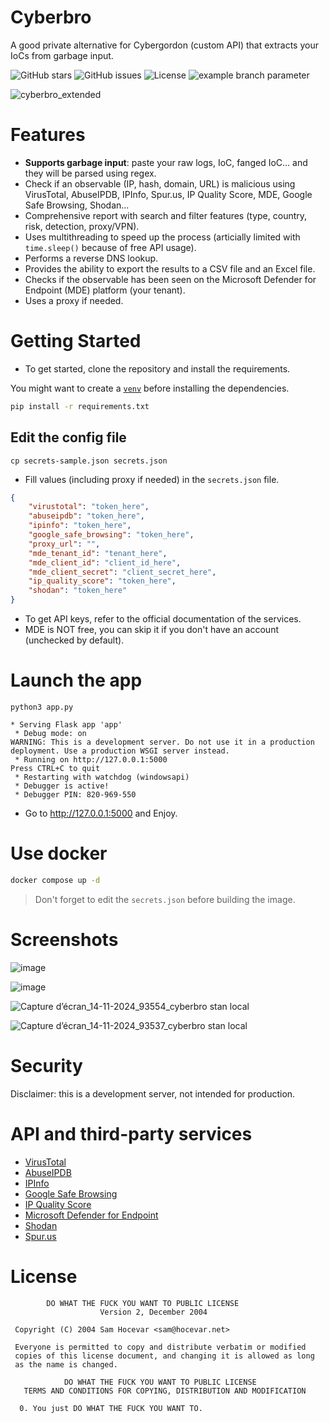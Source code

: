 # Cyberbro

A good private alternative for Cybergordon (custom API) that extracts your IoCs from garbage input.

![GitHub stars](https://img.shields.io/github/stars/stanfrbd/cyberbro?style=social)
![GitHub issues](https://img.shields.io/github/issues/stanfrbd/cyberbro)
![License](https://img.shields.io/github/license/stanfrbd/cyberbro)
![example branch parameter](https://github.com/stanfrbd/cyberbro/actions/workflows/jobs.yml/badge.svg)

![cyberbro_extended](https://github.com/user-attachments/assets/0485e283-2d79-4c62-85eb-304ed0b1550d)

# Features

* **Supports garbage input**: paste your raw logs, IoC, fanged IoC... and they will be parsed using regex.
* Check if an observable (IP, hash, domain, URL) is malicious using VirusTotal, AbuseIPDB, IPInfo, Spur.us, IP Quality Score, MDE, Google Safe Browsing, Shodan...
* Comprehensive report with search and filter features (type, country, risk, detection, proxy/VPN).
* Uses multithreading to speed up the process (articially limited with `time.sleep()` because of free API usage).
* Performs a reverse DNS lookup.
* Provides the ability to export the results to a CSV file and an Excel file.
* Checks if the observable has been seen on the Microsoft Defender for Endpoint (MDE) platform (your tenant).
* Uses a proxy if needed.

# Getting Started

* To get started, clone the repository and install the requirements.

You might want to create a [`venv`](https://docs.python.org/3/library/venv.html) before installing the dependencies.

```bash
pip install -r requirements.txt
```

## Edit the config file

```
cp secrets-sample.json secrets.json
```

* Fill values (including proxy if needed) in the `secrets.json` file.

```json
{
    "virustotal": "token_here",
    "abuseipdb": "token_here",
    "ipinfo": "token_here",
    "google_safe_browsing": "token_here",
    "proxy_url": "",
    "mde_tenant_id": "tenant_here",
    "mde_client_id": "client_id_here",
    "mde_client_secret": "client_secret_here",
    "ip_quality_score": "token_here",
    "shodan": "token_here"
}
```

* To get API keys, refer to the official documentation of the services.
* MDE is NOT free, you can skip it if you don't have an account (unchecked by default).

# Launch the app

```
python3 app.py
```

```
* Serving Flask app 'app'
 * Debug mode: on
WARNING: This is a development server. Do not use it in a production deployment. Use a production WSGI server instead.
 * Running on http://127.0.0.1:5000
Press CTRL+C to quit
 * Restarting with watchdog (windowsapi)
 * Debugger is active!
 * Debugger PIN: 820-969-550
```

* Go to http://127.0.0.1:5000 and Enjoy.

# Use docker

```bash
docker compose up -d
```

> Don't forget to edit the `secrets.json` before building the image.

# Screenshots

![image](https://github.com/user-attachments/assets/72af5afe-d738-4b73-9c14-ee8db4713356)

![image](https://github.com/user-attachments/assets/e3dd9d26-8bd2-42df-b5b7-1b828e62f6c3)

![Capture d’écran_14-11-2024_93554_cyberbro stan local](https://github.com/user-attachments/assets/eced18ef-cab1-4056-9f59-323cf91bef3c)

![Capture d’écran_14-11-2024_93537_cyberbro stan local](https://github.com/user-attachments/assets/3afe3b1f-a7c3-4c7b-bb32-42ebf6a3f1a6)


# Security

Disclaimer: this is a development server, not intended for production.

# API and third-party services

* [VirusTotal](https://developers.virustotal.com/v3.0/reference)
* [AbuseIPDB](https://docs.abuseipdb.com/)
* [IPInfo](https://ipinfo.io/developers)
* [Google Safe Browsing](https://developers.google.com/safe-browsing)
* [IP Quality Score](https://www.ipqualityscore.com/)
* [Microsoft Defender for Endpoint](https://docs.microsoft.com/en-us/windows/security/threat-protection/microsoft-defender-atp/microsoft-defender-for-endpoint-api)
* [Shodan](https://developer.shodan.io/)
* [Spur.us](https://spur.us/)

# License

```
        DO WHAT THE FUCK YOU WANT TO PUBLIC LICENSE 
                    Version 2, December 2004 

 Copyright (C) 2004 Sam Hocevar <sam@hocevar.net> 

 Everyone is permitted to copy and distribute verbatim or modified 
 copies of this license document, and changing it is allowed as long 
 as the name is changed. 

            DO WHAT THE FUCK YOU WANT TO PUBLIC LICENSE 
   TERMS AND CONDITIONS FOR COPYING, DISTRIBUTION AND MODIFICATION 

  0. You just DO WHAT THE FUCK YOU WANT TO.
```

